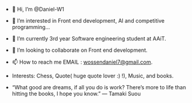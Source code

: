 - 👋 Hi, I’m @Daniel-W1
- 👀 I’m interested in Front end development, AI and competitive programming...
- 🌱 I’m currently 3rd year Software engineering student at AAiT.
- 💞️ I’m looking to collaborate on Front end development.
- 📫 How to reach me  EMAIL : wossendaniel7@gmail.com.
- Interests: Chess, Quote( huge quote lover :) !), Music, and books.

- “What good are dreams, if all you do is work? There’s more to life than hitting the books, I hope you know.” — Tamaki Suou

<!---
Daniel-W1/Daniel-W1 is a ✨ special ✨ repository because its `README.md` (this file) appears on your GitHub profile.
You can click the Preview link to take a look at your changes.
--->
